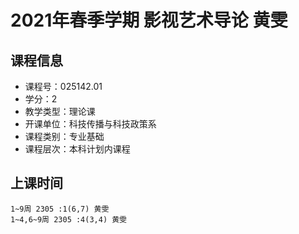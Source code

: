 # 2021年春季学期 影视艺术导论 黄雯






## 课程信息

- 课程号：025142.01
- 学分：2
- 教学类型：理论课
- 开课单位：科技传播与科技政策系
- 课程类别：专业基础
- 课程层次：本科计划内课程

## 上课时间

```
1~9周 2305 :1(6,7) 黄雯
1~4,6~9周 2305 :4(3,4) 黄雯
```

